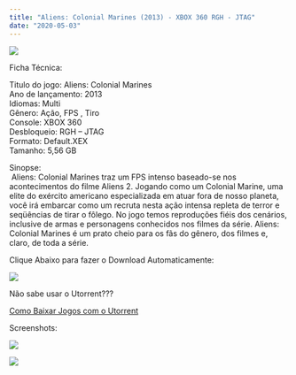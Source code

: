 ```yaml
---
title: "Aliens: Colonial Marines (2013) - XBOX 360 RGH - JTAG"
date: "2020-05-03"
---
```


[![](https://3.bp.blogspot.com/-bbMRY5Ppw5w/XqtREF2kRmI/AAAAAAAAF2A/gONWIRwwZoUMPjWm71c3sIMoRzfn6GTNQCLcBGAsYHQ/s320/Aliens-Colonial-Marines-Cover-MDC-218x300.jpg)](https://3.bp.blogspot.com/-bbMRY5Ppw5w/XqtREF2kRmI/AAAAAAAAF2A/gONWIRwwZoUMPjWm71c3sIMoRzfn6GTNQCLcBGAsYHQ/s1600/Aliens-Colonial-Marines-Cover-MDC-218x300.jpg)

Ficha Técnica:

Titulo do jogo: Aliens: Colonial Marines  
Ano de lançamento: 2013  
Idiomas: Multi  
Gênero: Ação, FPS , Tiro  
Console: XBOX 360  
Desbloqueio: RGH – JTAG  
Formato: Default.XEX  
Tamanho: 5,56 GB

Sinopse:  
 Aliens: Colonial Marines traz um FPS intenso baseado-se nos acontecimentos do filme Aliens 2. Jogando como um Colonial Marine, uma elite do exército americano especializada em atuar fora de nosso planeta, você irá embarcar como um recruta nesta ação intensa repleta de terror e seqüências de tirar o fôlego. No jogo temos reproduções fiéis dos cenários, inclusive de armas e personagens conhecidos nos filmes da série. Aliens: Colonial Marines é um prato cheio para os fãs do gênero, dos filmes e, claro, de toda a série.

Clique Abaixo para fazer o Download Automaticamente:

[![](https://1.bp.blogspot.com/-ZiyKr4TPKHg/XqoHsQG1YpI/AAAAAAAAFU0/2TSF5tAU16YCRCDeI6UL7VZxWtpmWQ_cQCPcBGAYYCw/s1600/MAGNET-LINK-300x77.png)](https://zee.gl/2Dc9GcO)

Não sabe usar o Utorrent???

[Como Baixar Jogos com o Utorrent](https://ultragames-torrents.blogspot.com/2020/04/como-baixar-jogos-com-o-utorrent.html)

Screenshots:

[![](https://1.bp.blogspot.com/-zrGakghMIz0/XqtUKvIjZKI/AAAAAAAAF2U/9f2qqZS4Xp4-yViCEB6ioHzc1TiwTUoNACLcBGAsYHQ/s1600/Aliens-Colonial-Marines-Screenshot-1-300x168.jpg)](https://1.bp.blogspot.com/-zrGakghMIz0/XqtUKvIjZKI/AAAAAAAAF2U/9f2qqZS4Xp4-yViCEB6ioHzc1TiwTUoNACLcBGAsYHQ/s1600/Aliens-Colonial-Marines-Screenshot-1-300x168.jpg)

[![](https://1.bp.blogspot.com/-S5gsrZv-fFc/XqtUPCWD3jI/AAAAAAAAF2c/5dbszhDGRn0wuIb39bzbO3EZj5vJCWTrACLcBGAsYHQ/s1600/screenshot-5_14-300x184.jpg)](https://1.bp.blogspot.com/-S5gsrZv-fFc/XqtUPCWD3jI/AAAAAAAAF2c/5dbszhDGRn0wuIb39bzbO3EZj5vJCWTrACLcBGAsYHQ/s1600/screenshot-5_14-300x184.jpg)
